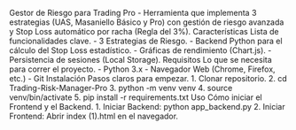 Gestor de Riesgo para Trading Pro - Herramienta que implementa 3 estrategias (UAS, Masaniello Básico y Pro) con gestión de riesgo avanzada y Stop Loss automático por racha (Regla del 3%).
Características	Lista de funcionalidades clave.	- 3 Estrategias de Riesgo. - Backend Python para el cálculo del Stop Loss estadístico. - Gráficas de rendimiento (Chart.js). - Persistencia de sesiones (Local Storage).
Requisitos	Lo que se necesita para correr el proyecto.	- Python 3.x - Navegador Web (Chrome, Firefox, etc.) - Git
Instalación	Pasos claros para empezar.	1. Clonar repositorio. 2. cd Trading-Risk-Manager-Pro 3. python -m venv venv 4. source venv/bin/activate 5. pip install -r requirements.txt
Uso	Cómo iniciar el Frontend y el Backend.	1. Iniciar Backend: python app_backend.py 2. Iniciar Frontend: Abrir index (1).html en el navegador.
